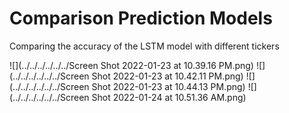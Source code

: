 # Comparison Prediction Models 
Comparing the accuracy of the LSTM model with different tickers

![](../../../../../../Screen Shot 2022-01-23 at 10.39.16 PM.png)
![](../../../../../../Screen Shot 2022-01-23 at 10.42.11 PM.png)
![](../../../../../../Screen Shot 2022-01-23 at 10.44.13 PM.png)
![](../../../../../../Screen Shot 2022-01-24 at 10.51.36 AM.png)